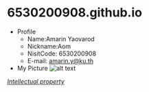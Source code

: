 # 6530200908.github.io
- Profile
  -  Name:Amarin Yaovarod
  -  Nickname:Aom
  -  NisitCode: 6530200908
  -  E-mail: amarin.y@ku.th
- My Picture
  ![alt text](https://drive.google.com/file/d/1AXV-3bMnvoQlockgNfZ4ulR8LyAqbRRa/view?usp=sharing)
  
*[Intellectual property](https://6530200908.github.io/authentication)*

